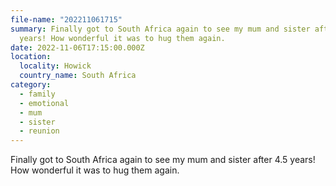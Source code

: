 ```yaml
---
file-name: "202211061715"
summary: Finally got to South Africa again to see my mum and sister after 4.5
  years! How wonderful it was to hug them again.
date: 2022-11-06T17:15:00.000Z
location:
  locality: Howick
  country_name: South Africa
category:
  - family
  - emotional
  - mum
  - sister
  - reunion
---
```

Finally got to South Africa again to see my mum and sister after 4.5 years! How wonderful it was to hug them again.

